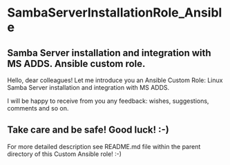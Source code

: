 # SambaServerInstallationRole_Ansible
Samba Server installation and integration with MS ADDS. Ansible custom role.
---
Hello, dear colleagues!
Let me introduce you an Ansible Custom Role: Linux Samba Server installation
and integration with MS ADDS.

I will be happy to receive from you any feedback: wishes, suggestions, comments 
and so on.

Take care and be safe! Good luck! :-)
---
For more detailed description see README.md file within the parent directory of
this Custom Ansible role! :-)
